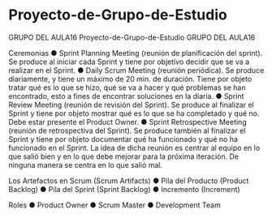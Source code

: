 # Proyecto-de-Grupo-de-Estudio
GRUPO DEL AULA16
Proyecto-de-Grupo-de-Estudio
GRUPO DEL AULA16

Ceremonias ● Sprint Planning Meeting (reunión de planificación del sprint). Se produce al iniciar cada Sprint y tiene por objetivo decidir que se va a realizar en el Sprint. ● Daily Scrum Meeting (reunión periódica). Se produce diariamente, y tiene un máximo de 20 min. de duración. Tiene por objeto tratar qué es lo que se hizo, qué se va a hacer y qué problemas se han encontrado, esto a fines de encontrar soluciones en la diaria. ● Sprint Review Meeting (reunión de revisión del Sprint). Se produce al finalizar el Sprint y tiene por objeto mostrar qué es lo que se ha completado y qué no. Debe estar presente el Product Owner. ● Sprint Retrospective Meeting (reunión de retrospectiva del Sprint). Se produce también al finalizar el Sprint y tiene por objeto documentar qué ha funcionado y qué no ha funcionado en el Sprint. La idea de dicha reunión es centrar al equipo en lo que salió bien y en lo que debe mejorar para la próxima iteración. De ninguna manera se centra en lo que salió mal.

Los Artefactos en Scrum (Scrum Artifacts) ● Pila del Producto (Product Backlog) ● Pila del Sprint (Sprint Backlog) ● Incremento (Increment)

Roles ● Product Owner ● Scrum Master ● Development Team
